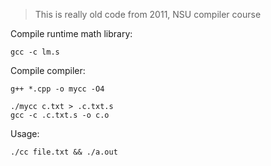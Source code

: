 > This is really old code from 2011, NSU compiler course

Compile runtime math library:

    gcc -c lm.s
    
Compile compiler:

    g++ *.cpp -o mycc -O4

    ./mycc c.txt > .c.txt.s
    gcc -c .c.txt.s -o c.o

Usage:

    ./cc file.txt && ./a.out
    
